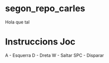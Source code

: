 # segon_repo_carles
Hola que tal
# Instruccions Joc
A - Esquerra
D - Dreta
W - Saltar
SPC - Disparar
